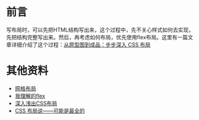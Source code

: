 # 前言

写布局时，可以先把HTML结构写出来，这个过程中，先不关心样式如何去实现，先把结构完整写出来。然后，再考虑如何布局，优先使用flex布局。这里有一篇文章详细介绍了这个过程：[从原型图到成品：步步深入 CSS 布局](https://mp.weixin.qq.com/s/Vl1aI09AglKA4qmq0y7rlg)

# 其他资料

- [网格布局](http://www.ruanyifeng.com/blog/2019/03/grid-layout-tutorial.html)
- [我理解的flex][001]
- [深入浅出CSS布局](http://layout.imweb.io/)
- [CSS 布局说——可能是最全的][002]


[001]: https://github.com/jiangxia/FE-Knowledge/blob/master/posts/css/我理解的flex.md
[002]: https://mp.weixin.qq.com/s?__biz=MzAxODE2MjM1MA==&mid=2651552849&idx=1&sn=264418036f394b4ad82fc3183bbb96c5&chksm=8025ab90b7522286f262ff105c096d28dcb414d36f7111be74830ade3bd6481e2d05cdddcf40&mpshare=1&scene=1&srcid=1016lk6hOrO7PCQkgVmvLjxw&key=efbeb798ef27e25a7fa5058355500d8ed7ab122de5710211de1ba9d45cf890bb19c5126f637f9adb2c8cab06b80432592b0fc74e8764f29aadc61955bc92ed1502c20f404816bfa23dfb620146fbdf6b&ascene=0&uin=MTczMjA0ODE2Mg%3D%3D&devicetype=iMac+MacBookPro12%2C1+OSX+OSX+10.11.6+build(15G31)&version=11020113&pass_ticket=oy1LKdfE1vRH7TC3DySCr9s5YlEjb3wSielrJFcLG7rXQx5xE0rjrNhOT1h8RaZm